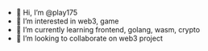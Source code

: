 - 👋 Hi, I’m @play175
- 👀 I’m interested in web3, game
- 🌱 I’m currently learning frontend, golang, wasm, crypto
- 💞️ I’m looking to collaborate on web3 project

<!---
play175/play175 is a ✨ special ✨ repository because its `README.md` (this file) appears on your GitHub profile.
You can click the Preview link to take a look at your changes.
--->
